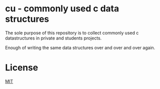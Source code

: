 # cu - commonly used c data structures
The sole purpose of this repository is
to collect commonly used c datastructures in private and students projects.

Enough of writing the same data structures over and over and over again.

# License
[MIT](./LICENSE.md)
